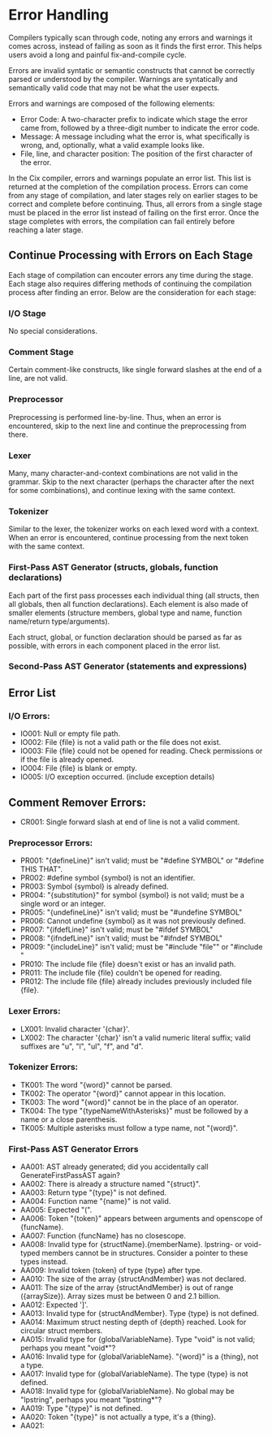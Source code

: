 # Error Handling

Compilers typically scan through code, noting any errors and warnings it comes across, instead of failing as soon as it finds the first error. This helps users avoid a long and painful fix-and-compile cycle.

Errors are invalid syntatic or semantic constructs that cannot be correctly parsed or understood by the compiler. Warnings are syntatically and semantically valid code that may not be what the user expects.

Errors and warnings are composed of the following elements:
* Error Code: A two-character prefix to indicate which stage the error came from, followed by a three-digit number to indicate the error code.
* Message: A message including what the error is, what specifically is wrong, and, optionally, what a valid example looks like.
* File, line, and character position: The position of the first character of the error.

In the Cix compiler, errors and warnings populate an error list. This list is returned at the completion of the compilation process. Errors can come from any stage of compilation, and later stages rely on earlier stages to be correct and complete before continuing. Thus, all errors from a single stage must be placed in the error list instead of failing on the first error. Once the stage completes with errors, the compilation can fail entirely before reaching a later stage.

## Continue Processing with Errors on Each Stage

Each stage of compilation can encouter errors any time during the stage. Each stage also requires differing methods of continuing the compilation process after finding an error. Below are the consideration for each stage:

### I/O Stage
No special considerations.

### Comment Stage
Certain comment-like constructs, like single forward slashes at the end of a line, are not valid.

### Preprocessor
Preprocessing is performed line-by-line. Thus, when an error is encountered, skip to the next line and continue the preprocessing from there.

### Lexer
Many, many character-and-context combinations are not valid in the grammar. Skip to the next character (perhaps the character after the next for some combinations), and continue lexing with the same context.

### Tokenizer
Similar to the lexer, the tokenizer works on each lexed word with a context. When an error is encountered, continue processing from the next token with the same context.

### First-Pass AST Generator (structs, globals, function declarations)
Each part of the first pass processes each individual thing (all structs, then all globals, then all function declarations). Each element is also made of smaller elements (structure members, global type and name, function name/return type/arguments).

Each struct, global, or function declaration should be parsed as far as possible, with errors in each component placed in the error list.

### Second-Pass AST Generator (statements and expressions)

## Error List
### I/O Errors:
* IO001: Null or empty file path.
* IO002: File {file} is not a valid path or the file does not exist.
* IO003: File {file} could not be opened for reading. Check permissions or if the file is already opened.
* IO004: File {file} is blank or empty.
* IO005: I/O exception occurred. (include exception details)

## Comment Remover Errors:
* CR001: Single forward slash at end of line is not a valid comment.

### Preprocessor Errors:
* PR001: "{defineLine}" isn't valid; must be "#define SYMBOL" or "#define THIS THAT".
* PR002: #define symbol {symbol} is not an identifier.
* PR003: Symbol {symbol} is already defined.
* PR004: "{substitution}" for symbol {symbol} is not valid; must be a single word or an integer.
* PR005: "{undefineLine}" isn't valid; must be "#undefine SYMBOL"
* PR006: Cannot undefine {symbol} as it was not previously defined.
* PR007: "{ifdefLine}" isn't valid; must be "#ifdef SYMBOL"
* PR008: "{ifndefLine}" isn't valid; must be "#ifndef SYMBOL"
* PR009: "{includeLine}" isn't valid; must be "#include "file"" or "#include <file>"
* PR010: The include file {file} doesn't exist or has an invalid path.
* PR011: The include file {file} couldn't be opened for reading.
* PR012: The include file {file} already includes previously included file {file}.

### Lexer Errors:
* LX001: Invalid character '{char}'.
* LX002: The character '{char}' isn't a valid numeric literal suffix; valid suffixes are "u", "l", "ul", "f", and "d".

### Tokenizer Errors:
* TK001: The word "{word}" cannot be parsed.
* TK002: The operator "{word}" cannot appear in this location.
* TK003: The word "{word}" cannot be in the place of an operator.
* TK004: The type "{typeNameWithAsterisks}" must be followed by a name or a close parenthesis.
* TK005: Multiple asterisks must follow a type name, not "{word}".

### First-Pass AST Generator Errors
* AA001: AST already generated; did you accidentally call GenerateFirstPassAST again?
* AA002: There is already a structure named "{struct}".
* AA003: Return type "{type}" is not defined.
* AA004: Function name "{name}" is not valid.
* AA005: Expected "(".
* AA006: Token "{token}" appears between arguments and openscope of {funcName}.
* AA007: Function {funcName} has no closescope.
* AA008: Invalid type for {structName}.{memberName}. lpstring- or void-typed members cannot be in structures. Consider a pointer to these types instead.
* AA009: Invalid token {token} of type {type} after type.
* AA010: The size of the array {structAndMember} was not declared.
* AA011: The size of the array {structAndMember} is out of range ({arraySize}). Array sizes must be between 0 and 2.1 billion.
* AA012: Expected ']'.
* AA013: Invalid type for {structAndMember}. Type {type} is not defined.
* AA014: Maximum struct nesting depth of {depth} reached. Look for circular struct members.
* AA015: Invalid type for {globalVariableName}. Type "void" is not valid; perhaps you meant "void*"?
* AA016: Invalid type for {globalVariableName}. "{word}" is a {thing}, not a type.
* AA017: Invalid type for {globalVariableName}. The type {type} is not defined.
* AA018: Invalid type for {globalVariableName}. No global may be "lpstring", perhaps you meant "lpstring*"?
* AA019: Type "{type}" is not defined.
* AA020: Token "{type}" is not actually a type, it's a {thing}.
* AA021: 